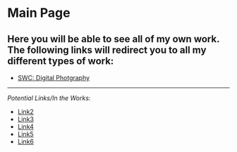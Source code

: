 # Main Page

## Here you will be able to see all of my own work. The following links will redirect you to all my different types of work: 

* [SWC: Digital Photgraphy]()


---
*Potential Links/In the Works:*
* [Link2]()
* [Link3]()
* [Link4]()
* [Link5]()
* [Link6]()
